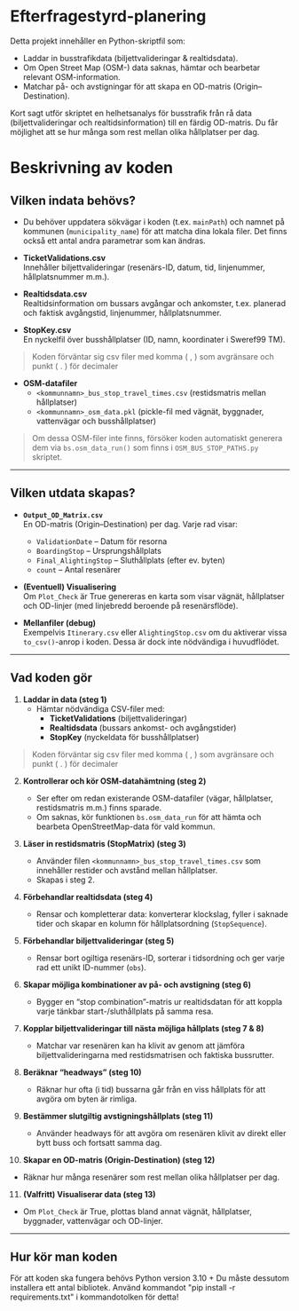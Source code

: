 # Efterfragestyrd-planering

Detta projekt innehåller en Python-skriptfil som:

- Laddar in busstrafikdata (biljettvalideringar & realtidsdata).
- Om Open Street Map (OSM-) data saknas, hämtar och bearbetar relevant OSM-information.
- Matchar på- och avstigningar för att skapa en OD-matris (Origin–Destination).

Kort sagt utför skriptet en helhetsanalys för busstrafik från rå data (biljettvalideringar och realtidsinformation) till en färdig OD-matris. Du får möjlighet att se hur många som rest mellan olika hållplatser per dag.

# Beskrivning av koden

## Vilken indata behövs?

- Du behöver uppdatera sökvägar i koden (t.ex. `mainPath`) och namnet på kommunen (`municipality_name`) för att matcha dina lokala filer. Det finns också ett antal andra parametrar som kan ändras.

- **TicketValidations.csv**  
  Innehåller biljettvalideringar (resenärs-ID, datum, tid, linjenummer, hållplatsnummer m.m.).

- **Realtidsdata.csv**  
  Realtidsinformation om bussars avgångar och ankomster, t.ex. planerad och faktisk avgångstid, linjenummer, hållplatsnummer.

- **StopKey.csv**  
  En nyckelfil över busshållplatser (ID, namn, koordinater i Sweref99 TM).
  
> Koden förväntar sig csv filer med komma ( , ) som avgränsare och punkt ( . ) för decimaler

- **OSM-datafiler**  
  - `<kommunnamn>_bus_stop_travel_times.csv` (restidsmatris mellan hållplatser)  
  - `<kommunnamn>_osm_data.pkl` (pickle-fil med vägnät, byggnader, vattenvägar och busshållplatser)

> Om dessa OSM-filer inte finns, försöker koden automatiskt generera dem via `bs.osm_data_run()` som finns i `OSM_BUS_STOP_PATHS.py` skriptet.

---

## Vilken utdata skapas?

- **`Output_OD_Matrix.csv`**  
  En OD-matris (Origin–Destination) per dag. Varje rad visar:
  - `ValidationDate` – Datum för resorna  
  - `BoardingStop` – Ursprungshållplats  
  - `Final_AlightingStop` – Sluthållplats (efter ev. byten)  
  - `count` – Antal resenärer

- **(Eventuell) Visualisering**  
  Om `Plot_Check` är True genereras en karta som visar vägnät, hållplatser och OD-linjer (med linjebredd beroende på resenärsflöde).

- **Mellanfiler (debug)**  
  Exempelvis `Itinerary.csv` eller `AlightingStop.csv` om du aktiverar vissa `to_csv()`-anrop i koden. Dessa är dock inte nödvändiga i huvudflödet.

---

## Vad koden gör

1. **Laddar in data (steg 1)**  
   - Hämtar nödvändiga CSV-filer med:
     - **TicketValidations** (biljettvalideringar)
     - **Realtidsdata** (bussars ankomst- och avgångstider)
     - **StopKey** (nyckeldata för busshållplatser)

> Koden förväntar sig csv filer med komma ( , ) som avgränsare och punkt ( . ) för decimaler

2. **Kontrollerar och kör OSM-datahämtning (steg 2)**  
   - Ser efter om redan existerande OSM-datafiler (vägar, hållplatser, restidsmatris m.m.) finns sparade.  
   - Om saknas, kör funktionen `bs.osm_data_run` för att hämta och bearbeta OpenStreetMap-data för vald kommun.

3. **Läser in restidsmatris (StopMatrix) (steg 3)**  
   - Använder filen `<kommunnamn>_bus_stop_travel_times.csv` som innehåller restider och avstånd mellan hållplatser.  
   - Skapas i steg 2.

4. **Förbehandlar realtidsdata (steg 4)**  
   - Rensar och kompletterar data: konverterar klockslag, fyller i saknade tider och skapar en kolumn för hållplatsordning (`StopSequence`).

5. **Förbehandlar biljettvalideringar (steg 5)**  
   - Rensar bort ogiltiga resenärs-ID, sorterar i tidsordning och ger varje rad ett unikt ID-nummer (`obs`).

6. **Skapar möjliga kombinationer av på- och avstigning (steg 6)**  
   - Bygger en “stop combination”-matris ur realtidsdatan för att koppla varje tänkbar start-/sluthållplats på samma resa.

7. **Kopplar biljettvalideringar till nästa möjliga hållplats (steg 7 & 8)**  
   - Matchar var resenären kan ha klivit av genom att jämföra biljettvalideringarna med restidsmatrisen och faktiska bussrutter.

8. **Beräknar “headways” (steg 10)**  
   - Räknar hur ofta (i tid) bussarna går från en viss hållplats för att avgöra om byten är rimliga.

9. **Bestämmer slutgiltig avstigningshållplats (steg 11)**  
   - Använder headways för att avgöra om resenären klivit av direkt eller bytt buss och fortsatt samma dag.

10. **Skapar en OD-matris (Origin-Destination) (steg 12)**  
   - Räknar hur många resenärer som rest mellan olika hållplatser per dag.

11. **(Valfritt) Visualiserar data (steg 13)**  
   - Om `Plot_Check` är True, plottas bland annat vägnät, hållplatser, byggnader, vattenvägar och OD-linjer.

---

## Hur kör man koden

För att koden ska fungera behövs Python version 3.10 +
Du måste dessutom installera ett antal bibliotek. Använd kommandot "pip install -r requirements.txt" i kommandotolken för detta!


